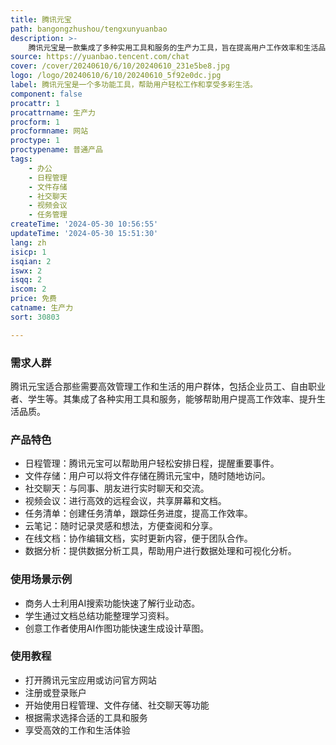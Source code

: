 ```yaml
---
title: 腾讯元宝
path: bangongzhushou/tengxunyuanbao
description: >-
    腾讯元宝是一款集成了多种实用工具和服务的生产力工具，旨在提高用户工作效率和生活品质。其背景信息是由腾讯公司推出，定位为全面满足用户工作和生活需求的综合性工具。腾讯元宝提供了丰富的功能和服务，包括日程管理、文件存储、社交聊天、视频会议等，用户可以在一个平台上完成各种任务。
source: https://yuanbao.tencent.com/chat
cover: /cover/20240610/6/10/20240610_231e5be8.jpg
logo: /logo/20240610/6/10/20240610_5f92e0dc.jpg
label: 腾讯元宝是一个多功能工具，帮助用户轻松工作和享受多彩生活。
component: false
procattr: 1
procattrname: 生产力
procform: 1
procformname: 网站
proctype: 1
proctypename: 普通产品
tags:
    - 办公
    - 日程管理
    - 文件存储
    - 社交聊天
    - 视频会议
    - 任务管理
createTime: '2024-05-30 10:56:55'
updateTime: '2024-05-30 15:51:30'
lang: zh
isicp: 1
isqian: 2
iswx: 2
isqq: 2
iscom: 2
price: 免费
catname: 生产力
sort: 30803

---
```




### 需求人群
腾讯元宝适合那些需要高效管理工作和生活的用户群体，包括企业员工、自由职业者、学生等。其集成了各种实用工具和服务，能够帮助用户提高工作效率、提升生活品质。

### 产品特色
* 日程管理：腾讯元宝可以帮助用户轻松安排日程，提醒重要事件。
* 文件存储：用户可以将文件存储在腾讯元宝中，随时随地访问。
* 社交聊天：与同事、朋友进行实时聊天和交流。
* 视频会议：进行高效的远程会议，共享屏幕和文档。
* 任务清单：创建任务清单，跟踪任务进度，提高工作效率。
* 云笔记：随时记录灵感和想法，方便查阅和分享。
* 在线文档：协作编辑文档，实时更新内容，便于团队合作。
* 数据分析：提供数据分析工具，帮助用户进行数据处理和可视化分析。

### 使用场景示例
* 商务人士利用AI搜索功能快速了解行业动态。
* 学生通过文档总结功能整理学习资料。
* 创意工作者使用AI作图功能快速生成设计草图。

### 使用教程
* 打开腾讯元宝应用或访问官方网站
* 注册或登录账户
* 开始使用日程管理、文件存储、社交聊天等功能
* 根据需求选择合适的工具和服务
* 享受高效的工作和生活体验

  
